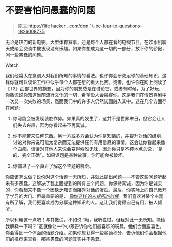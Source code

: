 # 不要害怕问愚蠢的问题

> 原文:[https://life hacker . com/don ' t-be-fear-to-questions-1826008775](https://lifehacker.com/dont-be-afraid-to-ask-dumb-questions-1826008775)

无论是热门的新电影，大型体育赛事，还是每个人都在看的电视节目，在饮水机聊天或聚会交谈中被发现没有乐趣。如果你想成为这一切的一部分，放下你的骄傲，问一些愚蠢的问题。

Watch

我们经常太在意别人对我们所知的事情的看法。也许你会研究足球的基础知识，这样你就可以谈论工作中似乎每个人都在想的重大比赛。或者，也许你在网上阅读了《T2》西部世界的摘要，因为你的朋友总是在讨论它。或者有时候，为了好玩，你撒谎说你知道当前流行文化的一切，希望没人会揭穿你。这是我们在情景喜剧中一次又一次失败的场景，然而我们中的许多人仍然试图融入其中。这在几个方面存在问题:

1.  你可能会被发现装腔作势。如果真的发生了，这并不是世界末日，但它会让人们失去兴趣，因为你看起来不再真诚。

2.  你不能带来任何东西。另一方或多方会认为你是知情的，并提升对话的级别，讨论对你来说可能太复杂而无法提供任何有用信息的事情。这会让你看起来像个白痴，谈话对其他人来说会变得索然无味，因为你只是不停地点头说，“是的，完全正确”，如果话题是某种故事，你可能会被破坏。

3.  你错过了一个真正了解这个主题的机会。

你应该怎么做？说你对这个话题一无所知，并就此提出问题——不管这些问题听起来有多愚蠢。这解决了我上面提到的所有三个问题。你保持真诚，因为你是诚实的，你看起来不像一个因缺乏知识而阻碍对话的傻瓜，最后，你实际上向自己敞开了学习的大门。但最重要的是， [像你这样的人*提问的时候*](https://lifehacker.com/how-to-develop-your-charisma-and-become-more-likable-1673988208)。我们喜欢对某个主题有所了解，我们更喜欢成为分享这种知识的人。这让我们觉得自己有用，被人倾听。

所以利用这一点吧！与其撒谎，不如说:“哦，我听说过，但我对此一无所知。能给我解释一下吗？”这就像让一个小孩告诉你他们最喜欢的玩具。他们会面露喜色，你会得到一个体面的话题介绍。如果你想获得一些奖励积分，告诉他们你会根据他们的推荐来查看。那些愚蠢的问题其实并不愚蠢。